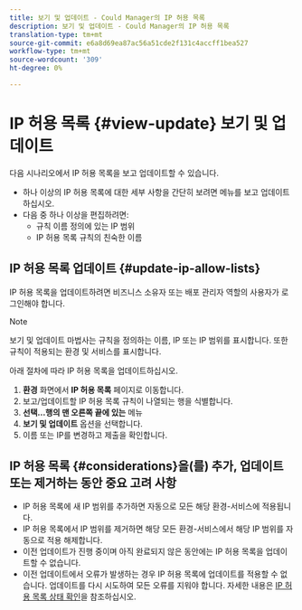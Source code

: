 ```yaml
---
title: 보기 및 업데이트 - Could Manager의 IP 허용 목록
description: 보기 및 업데이트 - Could Manager의 IP 허용 목록
translation-type: tm+mt
source-git-commit: e6a8d69ea87ac56a51cde2f131c4accff1bea527
workflow-type: tm+mt
source-wordcount: '309'
ht-degree: 0%

---
```



# IP 허용 목록 {#view-update} 보기 및 업데이트

다음 시나리오에서 IP 허용 목록을 보고 업데이트할 수 있습니다.

* 하나 이상의 IP 허용 목록에 대한 세부 사항을 간단히 보려면 메뉴를 보고 업데이트하십시오.
* 다음 중 하나 이상을 편집하려면:
   * 규칙 이름 정의에 있는 IP 범위
   * IP 허용 목록 규칙의 친숙한 이름

## IP 허용 목록 업데이트 {#update-ip-allow-lists}


IP 허용 목록을 업데이트하려면 비즈니스 소유자 또는 배포 관리자 역할의 사용자가 로그인해야 합니다.

>[!NOTE]
>보기 및 업데이트 마법사는 규칙을 정의하는 이름, IP 또는 IP 범위를 표시합니다. 또한 규칙이 적용되는 환경 및 서비스를 표시합니다.

아래 절차에 따라 IP 허용 목록을 업데이트하십시오.

1. **환경** 화면에서 **IP 허용 목록** 페이지로 이동합니다.
1. 보고/업데이트할 IP 허용 목록 규칙이 나열되는 행을 식별합니다.
1. **선택...행의 맨 오른쪽 끝에 있는** 메뉴
1. **보기 및 업데이트** 옵션을 선택합니다.
1. 이름 또는 IP를 변경하고 제출을 확인합니다.

## IP 허용 목록 {#considerations}을(를) 추가, 업데이트 또는 제거하는 동안 중요 고려 사항

* IP 허용 목록에 새 IP 범위를 추가하면 자동으로 모든 해당 환경-서비스에 적용됩니다.
* IP 허용 목록에서 IP 범위를 제거하면 해당 모든 환경-서비스에서 해당 IP 범위를 자동으로 적용 해제합니다.
* 이전 업데이트가 진행 중이며 아직 완료되지 않은 동안에는 IP 허용 목록을 업데이트할 수 없습니다.
* 이전 업데이트에서 오류가 발생하는 경우 IP 허용 목록에 업데이트를 적용할 수 없습니다. 업데이트를 다시 시도하여 모든 오류를 지워야 합니다.
자세한 내용은 [IP 허용 목록 상태 확인](/help/implementing/cloud-manager/ip-allow-lists/check-ip-allow-list-status.md)을 참조하십시오.